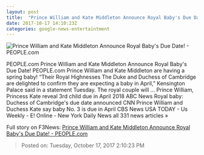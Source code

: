 ```yaml
---
layout: post
title:  "Prince William and Kate Middleton Announce Royal Baby's Due Date! - PEOPLE.com"
date: 2017-10-17 14:10:23Z
categories: google-news-entertaintment
---
```


![Prince William and Kate Middleton Announce Royal Baby's Due Date! - PEOPLE.com](http://peopledotcom.files.wordpress.com/2017/08/kensington-palace-10.jpg?crop=0px%2C0px%2C2000px%2C1050px&resize=1200%2C630)

PEOPLE.com Prince William and Kate Middleton Announce Royal Baby's Due Date! PEOPLE.com Prince William and Kate Middleton are having a spring baby! “Their Royal Highnesses The Duke and Duchess of Cambridge are delighted to confirm they are expecting a baby in April,” Kensington Palace said in a statement Tuesday. The royal couple will ... Prince William, Princess Kate reveal 3rd child due in April 2018 ABC News Royal baby: Duchess of Cambridge's due date announced CNN Prince William and Duchess Kate say baby No. 3 is due in April CBS News USA TODAY - Us Weekly - E! Online - New York Daily News all 331 news articles »


Full story on F3News: [Prince William and Kate Middleton Announce Royal Baby's Due Date! - PEOPLE.com](http://www.f3nws.com/n/qpxV4E)

> Posted on: Tuesday, October 17, 2017 2:10:23 PM
